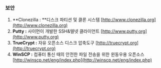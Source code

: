 ### 보안

1. **Clonezilla : **디스크 파티션 및 클론 시스템  [http://www.clonezilla.org](http://www.clonezilla.org)
2. **Putty :** 사이먼이 개발한 SSH&텔넷 클라이언트 [http://www.putty.org](http://www.putty.org)
3. **TrueCrypt :** 자유 오픈소스 디스크 압축도구 [http://truecrypt.org](http://truecrypt.org)
4. **WinSCP :** 컴퓨터 통신 때의 안전한 파일 전송을 위한 윈동우용 오픈소스 [http://winscp.net/eng/index.php](http://winscp.net/eng/index.php)



